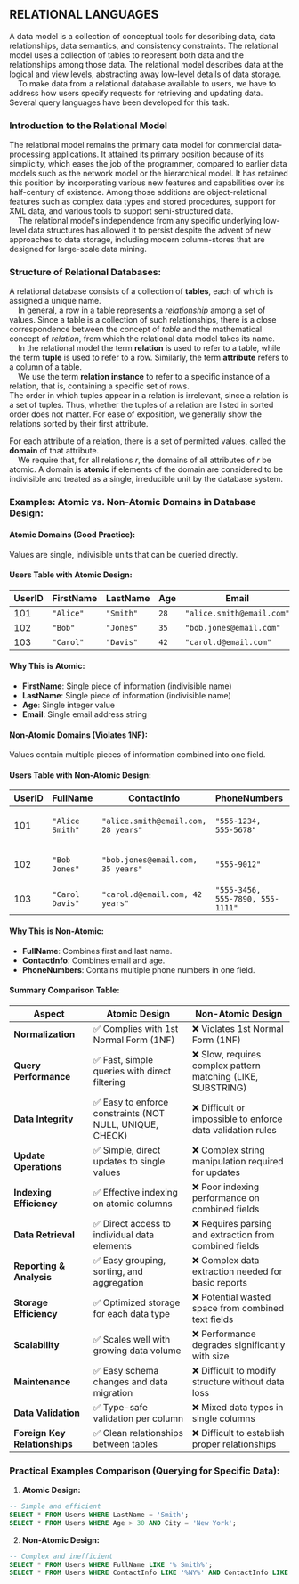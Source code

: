 ## RELATIONAL LANGUAGES
A data model is a collection of conceptual tools for describing data, data relationships, data semantics, and consistency constraints. The relational model uses a collection of tables to represent both data and the relationships among those data. The
relational model describes data at the logical and view levels, abstracting away low-level details of data storage.  
&nbsp;&nbsp;&nbsp;&nbsp;To make data from a relational database available to users, we have to address how users specify requests for retrieving and updating data. Several query languages have been developed for this task.

### Introduction to the Relational Model 
The relational model remains the primary data model for commercial data-processing applications. It attained its primary position because of its simplicity, which eases the job of the programmer, compared to earlier data models such as the network model or the hierarchical model. It has retained this position by incorporating various new features and capabilities over its half-century of existence. Among those additions are object-relational features such as complex data types and stored procedures, support for XML data, and various tools to support semi-structured data.  
&nbsp;&nbsp;&nbsp;&nbsp;The relational model's independence from any specific underlying low-level data structures has allowed it to persist despite the advent of new approaches to data storage, including modern column-stores that are designed for large-scale data mining.

### Structure of Relational Databases:
A relational database consists of a collection of **tables**, each of which is assigned a unique name.  
&nbsp;&nbsp;&nbsp;&nbsp;In general, a row in a table represents a *relationship* among a set of values. Since a table is a collection of such relationships, there is a close correspondence between the concept of *table* and the mathematical concept of *relation*, from which the relational data model takes its name.  
&nbsp;&nbsp;&nbsp;&nbsp;In the relational model the term **relation** is used to refer to a table, while the term **tuple** is used to refer to a row. Similarly, the term **attribute** refers to a column of a table.  
&nbsp;&nbsp;&nbsp;&nbsp;We use the term **relation instance** to refer to a specific instance of a relation, that is, containing a specific set of rows.  
The order in which tuples appear in a relation is irrelevant, since a relation is a set of tuples. Thus, whether the tuples of a relation are listed in sorted order does not matter. For ease of exposition, we generally show the relations sorted by their first attribute.  

For each attribute of a relation, there is a set of permitted values, called the **domain** of that attribute.  
&nbsp;&nbsp;&nbsp;&nbsp;We require that, for all relations *r*, the domains of all attributes of *r* be atomic. A domain is **atomic** if elements of the domain are considered to be indivisible and treated as a single, irreducible unit by the database system.

### Examples: Atomic vs. Non-Atomic Domains in Database Design:
#### Atomic Domains (Good Practice):
Values are single, indivisible units that can be queried directly.

#### Users Table with Atomic Design:
| UserID | FirstName | LastName | Age | Email |
|--------|-----------|----------|-----|-------|
| 101 | `"Alice"` | `"Smith"` | `28` | `"alice.smith@email.com"` |
| 102 | `"Bob"` | `"Jones"` | `35` | `"bob.jones@email.com"` |
| 103 | `"Carol"` | `"Davis"` | `42` | `"carol.d@email.com"` |

#### Why This is Atomic:
- **FirstName**: Single piece of information (indivisible name)
- **LastName**: Single piece of information (indivisible name)  
- **Age**: Single integer value
- **Email**: Single email address string

#### Non-Atomic Domains (Violates 1NF):
Values contain multiple pieces of information combined into one field.

#### Users Table with Non-Atomic Design:
| UserID | FullName | ContactInfo | PhoneNumbers | Address |
|--------|----------|-------------|--------------|---------|
| 101 | `"Alice Smith"` | `"alice.smith@email.com, 28 years"` | `"555-1234, 555-5678"` | `"123 Main St, Springfield, IL, 62701"` |
| 102 | `"Bob Jones"` | `"bob.jones@email.com, 35 years"` | `"555-9012"` | `"456 Oak Ave, Metropolis, NY, 10001"` |
| 103 | `"Carol Davis"` | `"carol.d@email.com, 42 years"` | `"555-3456, 555-7890, 555-1111"` | `"789 Pine Rd, Gotham, NJ, 07001"` |

#### Why This is Non-Atomic:
- **FullName**: Combines first and last name.
- **ContactInfo**: Combines email and age.
- **PhoneNumbers**: Contains multiple phone numbers in one field.

#### Summary Comparison Table:

| Aspect | Atomic Design | Non-Atomic Design |
|--------|---------------|-------------------|
| **Normalization** | ✅ Complies with 1st Normal Form (1NF) | ❌ Violates 1st Normal Form (1NF) |
| **Query Performance** | ✅ Fast, simple queries with direct filtering | ❌ Slow, requires complex pattern matching (LIKE, SUBSTRING) |
| **Data Integrity** | ✅ Easy to enforce constraints (NOT NULL, UNIQUE, CHECK) | ❌ Difficult or impossible to enforce data validation rules |
| **Update Operations** | ✅ Simple, direct updates to single values | ❌ Complex string manipulation required for updates |
| **Indexing Efficiency** | ✅ Effective indexing on atomic columns | ❌ Poor indexing performance on combined fields |
| **Data Retrieval** | ✅ Direct access to individual data elements | ❌ Requires parsing and extraction from combined fields |
| **Reporting & Analysis** | ✅ Easy grouping, sorting, and aggregation | ❌ Complex data extraction needed for basic reports |
| **Storage Efficiency** | ✅ Optimized storage for each data type | ❌ Potential wasted space from combined text fields |
| **Scalability** | ✅ Scales well with growing data volume | ❌ Performance degrades significantly with size |
| **Maintenance** | ✅ Easy schema changes and data migration | ❌ Difficult to modify structure without data loss |
| **Data Validation** | ✅ Type-safe validation per column | ❌ Mixed data types in single columns |
| **Foreign Key Relationships** | ✅ Clean relationships between tables | ❌ Difficult to establish proper relationships |

### Practical Examples Comparison (Querying for Specific Data):
1. **Atomic Design:**
```sql
-- Simple and efficient
SELECT * FROM Users WHERE LastName = 'Smith';
SELECT * FROM Users WHERE Age > 30 AND City = 'New York';
```
2. **Non-Atomic Design:**
```sql
-- Complex and inefficient
SELECT * FROM Users WHERE FullName LIKE '% Smith%';
SELECT * FROM Users WHERE ContactInfo LIKE '%NY%' AND ContactInfo LIKE '%30%';
```
